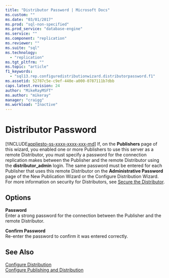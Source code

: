 ```yaml
---
title: "Distributor Password | Microsoft Docs"
ms.custom: ""
ms.date: "03/01/2017"
ms.prod: "sql-non-specified"
ms.prod_service: "database-engine"
ms.service: ""
ms.component: "replication"
ms.reviewer: ""
ms.suite: "sql"
ms.technology: 
  - "replication"
ms.tgt_pltfrm: ""
ms.topic: "article"
f1_keywords: 
  - "sql13.rep.configuredistributionwizard.distributorpassword.f1"
ms.assetid: 52787c5e-c9ef-440e-a000-0787111b7dbb
caps.latest.revision: 24
author: "MikeRayMSFT"
ms.author: "mikeray"
manager: "craigg"
ms.workload: "Inactive"
---
```

# Distributor Password
[!INCLUDE[appliesto-ss-xxxx-xxxx-xxx-md](../../includes/appliesto-ss-xxxx-xxxx-xxx-md.md)]
  If, on the **Publishers** page of this wizard, you enabled one or more Publishers to use this server as a remote Distributor, you must specify a password for the connection replication makes between the Publisher and the remote Distributor using the **distributor_admin** login. The same password must be entered for each Publisher that uses this remote Distributor on the **Administrative Password** page of the New Publication Wizard or the Configure Distribution Wizard. For more information on security for Distributors, see [Secure the Distributor](../../relational-databases/replication/security/secure-the-distributor.md).  
  
## Options  
 **Password**  
 Enter a strong password for the connection between the Publisher and the remote Distributor.  
  
 **Confirm Password**  
 Re-enter the password to confirm it was entered correctly.  
  
## See Also  
 [Configure Distribution](../../relational-databases/replication/configure-distribution.md)   
 [Configure Publishing and Distribution](../../relational-databases/replication/configure-publishing-and-distribution.md)  
  
  
